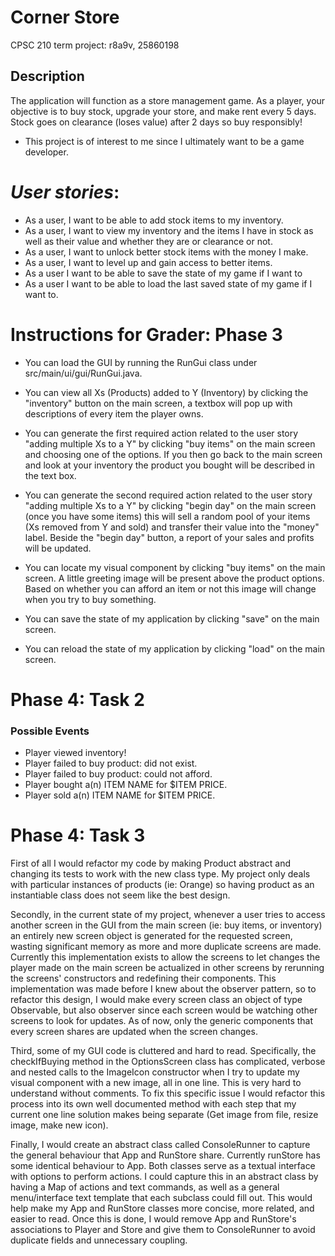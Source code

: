 # Corner Store
CPSC 210 term project: r8a9v, 25860198

## Description
The application will function as a store management game. As a player, your objective is to
buy stock, upgrade your store, and
make rent every 5 days. Stock goes on clearance (loses value) after 2 days
so buy responsibly!
- This project is of interest to me since I ultimately want to be a 
game developer.

# *User stories*:
- As a user, I want to be able to add stock items to my inventory.
- As a user, I want to view my inventory and the items I have in stock as well as their value 
and whether they are or clearance or not.
- As a user, I want to unlock better stock items with the money I make.
- As a user, I want to level up and gain access to better items.
- As a user I want to be able to save the state of my game if I want to
- As a user I want to be able to load the last saved state of my game if I want to.

# Instructions for Grader: Phase 3
- You can load the GUI by running the RunGui class under src/main/ui/gui/RunGui.java.


- You can view all Xs (Products) added to Y (Inventory) by clicking the "inventory" button on the main screen, a textbox will pop up with descriptions of every item the player owns.


- You can generate the first required action related to the user story "adding multiple Xs to a Y" by clicking "buy items" on the main screen and choosing one of the options. If you then go back to the main screen and look at your inventory the product you bought will be described in the text box.


- You can generate the second required action related to the user story "adding multiple Xs to a Y" by clicking "begin day" on the main screen (once you have some items) this will sell a random pool of your items (Xs removed from Y and sold) and transfer their value into the "money" label. Beside the "begin day" button, a report of your sales and profits will be updated.


- You can locate my visual component by clicking "buy items" on the main screen. A little greeting image will be present above the product options. Based on whether you can afford an item or not this image will change when you try to buy something.


- You can save the state of my application by clicking "save" on the main screen.


- You can reload the state of my application by clicking "load" on the main screen.

# Phase 4: Task 2
### Possible Events
- Player viewed inventory!
- Player failed to buy product: did not exist.
- Player failed to buy product: could not afford.
- Player bought a(n) ITEM NAME for $ITEM PRICE.
- Player sold a(n) ITEM NAME for $ITEM PRICE.


# Phase 4: Task 3
First of all I would refactor my code by making Product abstract
and changing its tests to work with the new class type.
My project only deals with particular instances of products
(ie: Orange) so having product as an instantiable class 
does not seem like the best design.

Secondly, in the current state of my project, whenever a user 
tries to access another screen in the GUI from 
the main screen (ie: buy items, or inventory)
an entirely new screen object is generated for the requested screen,
wasting significant memory as more and more duplicate screens
are made. Currently this implementation
exists to allow the screens to let changes the player made
on the main screen be actualized in other screens
 by rerunning the screens' constructors and redefining their
components. This implementation was made before I knew about the 
observer pattern, so to refactor this design, I would 
make every screen class an object of type Observable, but also observer
since each screen would be watching other screens to look
for updates. As of now, only the generic components that 
every screen shares are updated when the screen changes.

Third, some of my GUI code is cluttered and hard to read.
Specifically, the checkIfBuying method in the OptionsScreen
class has complicated, verbose and nested calls to the
ImageIcon constructor when I try to update my visual component
with a new image, all in one line. This is very hard to understand without comments.
To fix this specific issue I would
refactor this process into its own well documented method
with each step that my current one line solution makes being separate
(Get image from file, resize image, make new icon).

Finally, I would create an abstract class called ConsoleRunner to 
capture the general behaviour that App and RunStore share. Currently
runStore has some identical behaviour to App. Both classes
serve as a textual interface with options to perform actions.
I could capture this in an abstract class by having a Map of
actions and text commands, as well as a general menu/interface
text template that each subclass could fill out. This would 
help make my App and RunStore classes more concise, more related,
and easier to read. Once this is done, I would remove App 
and RunStore's associations to Player and Store and give
them to ConsoleRunner to avoid duplicate fields and
unnecessary coupling.
  
